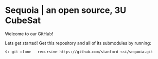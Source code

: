 # Sequoia | an open source, 3U CubeSat
Welcome to our GitHub!

Lets get started! Get this repository and all of its submodules by running:
```
$: git clone --recursive https://github.com/stanford-ssi/sequoia.git
```
